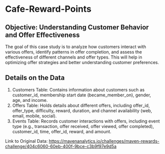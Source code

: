 # Cafe-Reward-Points

## Objective: Understanding Customer Behavior and Offer Effectiveness

The goal of this case study is to analyze how customers interact with various offers, identify patterns in offer completion, and assess the effectiveness of different channels and offer types. This will help in optimizing offer strategies and better understanding customer preferences.

## Details on the Data
1. Customers Table: Contains information about customers such as customer_id, membership start date (became_member_on), gender, age, and income.
2. Offers Table: Holds details about different offers, including offer_id, offer_type, difficulty, reward, duration, and channel availability (web, email, mobile, social).
3. Events Table: Records customer interactions with offers, including event type (e.g., transaction, offer received, offer viewed, offer completed), customer_id, time, offer_id, reward, and amount.

Link to Original Data: https://mavenanalytics.io/challenges/maven-rewards-challenge/404c6060-60eb-400f-9bce-c3b9f97e9d5a

